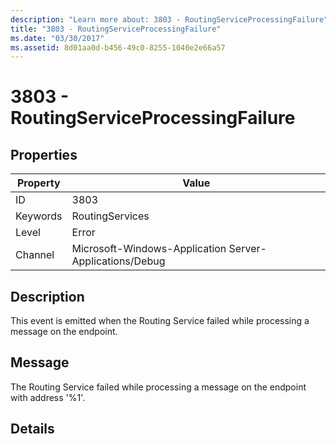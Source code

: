 ```yaml
---
description: "Learn more about: 3803 - RoutingServiceProcessingFailure"
title: "3803 - RoutingServiceProcessingFailure"
ms.date: "03/30/2017"
ms.assetid: 8d01aa0d-b456-49c0-8255-1040e2e66a57
---
```

# 3803 - RoutingServiceProcessingFailure

## Properties

| Property | Value |
| - | - |
|ID|3803|  
|Keywords|RoutingServices|  
|Level|Error|  
|Channel|Microsoft-Windows-Application Server-Applications/Debug|  
  
## Description  

 This event is emitted when the Routing Service failed while processing a message on the endpoint.  
  
## Message  

 The Routing Service failed while processing a message on the endpoint with address '%1'.  
  
## Details
